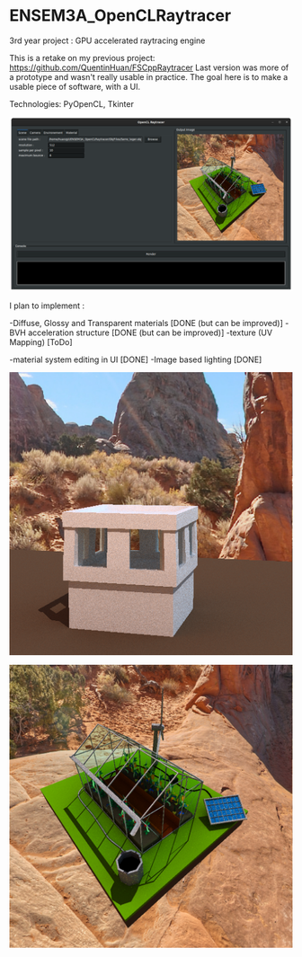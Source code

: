 # ENSEM3A_OpenCLRaytracer
3rd year project : GPU accelerated raytracing engine

This is a retake on my previous project: https://github.com/QuentinHuan/FSCppRaytracer
Last version was more of a prototype and wasn't really usable in practice. The goal here is to make a usable piece of software, with a UI.

Technologies: PyOpenCL, Tkinter

![alt text](/screenshots/screenshot.png)

I plan to implement :

-Diffuse, Glossy and Transparent materials [DONE (but can be improved)]
-BVH acceleration structure [DONE (but can be improved)]
-texture (UV Mapping) [ToDo]

-material system editing in UI [DONE]
-Image based lighting [DONE]

![alt text](/screenshots/IBL.png)

![alt text](/screenshots/Serre.png)

